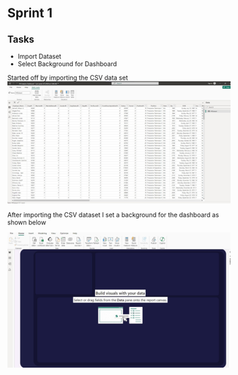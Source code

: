 # Sprint 1

## Tasks
* Import Dataset
* Select Background for Dashboard

Started off by importing the CSV data set
![](https://github.com/Nwiradiradja/PowerBI/blob/main/HR%20Data%20Analytics%20Dashboard/Sprint1/DatasetImported.jpg?raw=true)

After importing the CSV dataset I set a background for the dashboard as shown below

![](https://github.com/Nwiradiradja/PowerBI/blob/main/HR%20Data%20Analytics%20Dashboard/Sprint1/Sprint1%20Image.jpg?raw=true)
